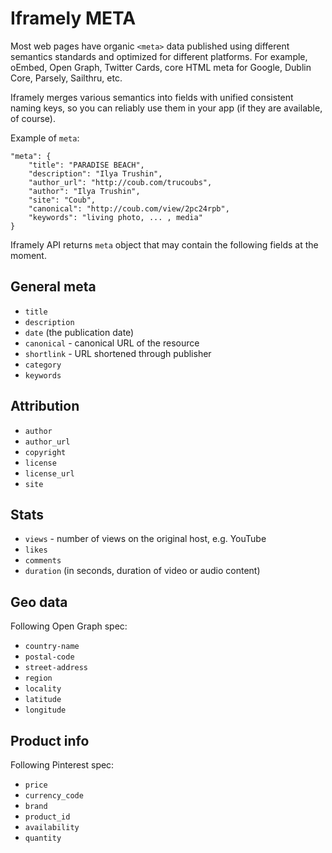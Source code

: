 # Iframely META

Most web pages have organic `<meta>` data published using different semantics standards and optimized for different platforms. For example, oEmbed, Open Graph, Twitter Cards, core HTML meta for Google, Dublin Core, Parsely, Sailthru, etc.

Iframely merges various semantics into fields with unified consistent naming keys, so you can reliably use them in your app (if they are available, of course).

Example of `meta`:

	"meta": {
		"title": "PARADISE BEACH",  
		"description": "Ilya Trushin",
		"author_url": "http://coub.com/trucoubs",
		"author": "Ilya Trushin",
		"site": "Coub",
		"canonical": "http://coub.com/view/2pc24rpb",
		"keywords": "living photo, ... , media"        
	}


Iframely API returns `meta` object that may contain the following fields at the moment.

## General meta

 - `title`
 - `description`
 - `date` (the publication date)
 - `canonical` - canonical URL of the resource 
 - `shortlink` - URL shortened through publisher
 - `category`
 - `keywords`

## Attribution

 - `author`
 - `author_url` 
 - `copyright`
 - `license`
 - `license_url`
 - `site`
 
## Stats

 - `views` - number of views on the original host, e.g. YouTube
 - `likes`
 - `comments`
 - `duration` (in seconds, duration of video or audio content)

## Geo data 

Following Open Graph spec:

 - `country-name`
 - `postal-code` 
 - `street-address`
 - `region`
 - `locality`
 - `latitude`
 - `longitude`

## Product info 

Following Pinterest spec:

- `price`
- `currency_code`
- `brand`
- `product_id`
- `availability`
- `quantity`